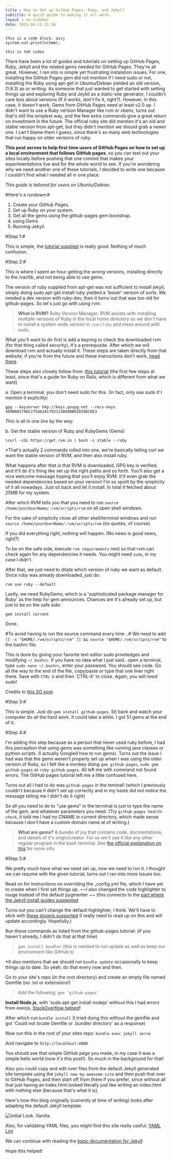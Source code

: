 ```yaml
---
title : How to Set up GitHub Pages, Ruby, and Jekyll
subtitle: A quick guide to making it all work.
layout : no-sidebar
date: 2015-04-11 21:36
---
```


	this is a code block. aisj
	system.out.println(hmm);

`this is teh codez`

There have been a lot of guides and tutorials on setting up GitHub Pages, Ruby, Jekyll and the related gems needed for GitHub Pages. They're all great. However, I ran into is simple yet frustrating instalation issues. For one, installing the GitHub Pages gem did not mention if I need sudo or not, installing the Ruby using apt-get in Ubuntu/Debian yielded an old version, (1.9.3) as or writing. As someone that just wanted to get started with setting things up and exploring Ruby and Jeykll as a static-site generator, I couldn't care less about versions (If it works, don't fix it, right?). However, in this case, it doesn't work. Gems from GitHub Pages need at least v2.0 up. I didn't want to use a Ruby version Manager like rvm or vbenv, turns out that's still the simplest way, and the few extra commands give a great return on investment in the future. The official ruby site did mention it's an old and stable version from apt-get, but they didn't mention we should grab a newer one. I can't blame them I guess, since there's so many web technologies that run happy on older versions of ruby.

**This post serves to help first time users of GitHub Pages on how to set up a local environment that follows GitHub pages**, so you can test out your sites locally before pushing that one commit that makes your experimentations live and for the whole world to see. If you're wondering why we need another one of these tutorials, I decided to write one because I couldn't find what I needed all in one place.

*This guide is tailored for users on Ubuntu/Debian.*

#Here's a rundown:#

1. Create your GitHub Pages.
2. Set up Ruby on your system.
3. Get all the gems using the github-pages gem bootstrap.
4. using Gems
5. Running Jekyll. 

#Step 1:#

This is simple, the [tutorial supplied](https://pages.github.com/) is really good. Nothing of much confusion.

#Step 2:#

This is where I spent an hour getting the wrong versions, installing directly to the /var/lib, and not being able to use gems.

The version of ruby supplied from apt-get was not sufficient to install jekyll, simply doing sudo apt-get install ruby yielded a 'lesser' version of sorts. We needed a dev version with ruby-dev, then it turns out that was too old for github-pages. So let's just go with using rvm.

 > **What is RVM?**
 > Ruby Version Manager. RVM assists with installing multiple versions of Ruby in the local home directory so we don't have to install a system-wide version in `/var/libs` and mess around with sudo,

What you'll want to do first is add a keyring to check the downloaded rvm (for that thing called security), it's a prerequisite. 
After which we will download rvm and actually install it. These steps are taken directly from that website, if you're from the future and these instructions don't work, [head there](https://rvm.io/rvm/install).

These steps also closely follow from: [this tutorial](https://www.digitalocean.com/community/tutorials/how-to-install-ruby-on-rails-on-ubuntu-12-04-lts-precise-pangolin-with-rvm) (the first few steps at least, since that's a guide for Ruby on Rails, which is different from what we want)

a. Open a terminal, you don't need sudo for this. (In fact, only use sudo if I mention it explicitly)

`gpg --keyserver hkp://keys.gnupg.net --recv-keys 409B6B1796C275462A1703113804BB82D39DC0E3`

*This is all in one line by the way.*

b. Get the stable version of Ruby and RubyGems (Gems)

`\curl -sSL https://get.rvm.io | bash -s stable --ruby`

*That's actually 2 commands rolled into one, we're basically telling curl we want the stable version of RVM, and then also install ruby. 

What happens after that is that RVM is downloaded, GPG key is verified, and it'll do it's thing like set up the right paths and so forth. You'll also get a nice welcome message hoping that you'll enjoy RVM. It'll even grab the needed dependencies based on your version! I'm so spoilt by the simplicity of it all nowadays. Just sit back and let it install. In total it fetched about 25MB for my system.

After which RVM tells you that you need to run `source /home/yourUserName/.rvm/scripts/rvm` on all open shell windows. 

For the sake of simplicity close all other shell/terminal windows and run `source /home/yourUserName/.rvm/scripts/rvm` (no quotes, of course).

If you did everything right, nothing will happen. (No news is good news, right?)

To be on the safe side, execute `rvm requirements` next so that rvm can check again for any dependencies it needs. You might need `sudo`, in my case I didn't.

After that, we just need to ditate which version of ruby we want as default. Since ruby was already downloaded, just do:

`rvm use ruby --default`

Lastly, we need RubyGems, which is a 'sophisticated package manager for Ruby' as the help for gem announces. Chances are it's already set up, but just to be on the safe side:

`gem install current`

Done.

#To avoid having to run the source command every time ..#
We need to add `[[ -s "$HOME/.rvm/scripts/rvm" ]] && source "$HOME/.rvm/scripts/rvm"` to the bashrc file.

This is done by giving your favorite text editor sudo priveledges and modifying `~/.bashrc`.
If you have no idea what I just said.. open a terminal, type `sudo nano ~/.bashrc`, enter your password. You should see code. Go all the way to the end of the file, copy/paste or type that one liner right there. Save with `CTRL-O` and then `CTRL-X' to close. Again, *you will need sudo*!

Credits to [this SO post](http://stackoverflow.com/questions/9336596/rvm-installation-not-working-rvm-is-not-a-function)


#Step 3:#

This is simple. Just do `gem install github-pages`. Sit back and watch your computer do all the hard work. It could take a while. I got 51 gems at the end of it.

#Step 4:#

I'm adding this step because as a person that never used ruby before, I had this perception that using gems was something like running java classes or python scripts. (I actually Googled how to run gems). Turns out the issue I had was that the gems weren't properly set up when I was using the older version of Ruby, so I felt like a monkey doing `gem github-pages`, `sudo gem github-pages` or `ruby github-pages`. All left me with command not found errors. The GitHub pages tutorial left me a little confused here. 

Turns out all I had to do was `github-pages` in the teminal! (which I previously couldn't because it didn't set up correctly and in my haste did not notice the message telling me I didn't do it right)

So all you need to do to "use gems" in the terminal is just to type the name of the gem, and whatever parameters you need. 
(Try `github-pages health-check`, it told me I had no CNAME in current directory, which made sense because I don't have a custom domain name at of writing.)

> **What are gems?**
> A bundle of joy that contains code, docmentations, and details of it's origin/creator. For us we'll use it like any other regular program in the bash terminal. See [the official explanation on this](http://guides.rubygems.org/what-is-a-gem/) for more info. 

#Step 5:#

We pretty much have what we need set up, now we need to run it. I thought we can resume with the given tutorial, turns out I ran into more issues too.

Read on for instructions on overriding the _config.yml file, which I have yet to create when I first set things up. ~~I also changed the code highlighter to rouge instead of the default pygmenter ~~ (this connects to the [part where the Jekyll install guides suggested](http://jekyllrb.com/docs/installation/#optional-extras)

Turns out you can't change the default highlighter, I think. We'll have to stick with [these plugins supported](https://pages.github.com/versions/) (I really need to read up on this and will update accordingly. Hopefully.)

Run these commands as listed from the github-pages tutorial: (if you haven't already, I didn't do that at that time)

> `gem install bundler` (this is needed to run update as well as keep our environment like GitHub's)

*It also mentions that we should run `bundle update` occasionally to keep things up to date. So yeah, do that every now and then.

Go to your site's repo (in the root directory) and create an empty file named Gemfile (no .txt or extensions!)
> Add the following:  `gem 'github-pages'`

**Install Node.js**, with 'sudo apt-get install nodejs' without this I had errors from execjs, [StackOverflow helped](http://stackoverflow.com/questions/6282307/execjs-and-could-not-find-a-javascript-runtime)!

After which run `bundle install` (I tried doing this without the gemfile and got 'Could not locate Gemfile or .bundle/ directory' as a response)

Now run this in the root of your sites repo: `bundle exec jekyll serve`

And navigate to `http://localhost:4000`

You should see that simple GitHub page you made, in my case it was a simple hello world (now it's this post!). So much in the background for that! 

Also you could copy and edit over files from the default Jekyll generated site template using the `jekyll new my-awesome-site` and then push that over to GitHub Pages, and then start off from there if you prefer, since without all that just having an index.html looked literally just like writing an index.html with nothing else (because that's what it is).

Here's how this blog originally (currently at time of writing) looks after adapting the default Jekyll template.

![Initial Look. Vanilla.](/assets/images/initial_look.png)


Also, for validating YAML files, you might find this site really useful: [YAML Lint](www.yamllint.com)

We can continue with reading the [basic documentation for Jekyll](http://jekyllrb.com/docs/usage/)

Hope this helped! 





